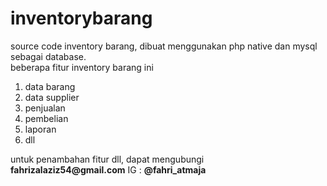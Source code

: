 # inventorybarang
source code inventory barang, dibuat menggunakan php native dan mysql sebagai database.<br/>
beberapa fitur inventory barang ini<br/>
<ol>
<li>data barang</li>
<li>data supplier</li>
<li>penjualan</li>
<li>pembelian</li>
<li>laporan</li>
<li>dll</li>
</ol>
untuk penambahan fitur dll, dapat mengubungi<br/>
<strong>fahrizalaziz54@gmail.com</strong>
IG : <strong>@fahri_atmaja</strong>
